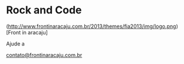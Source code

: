 Rock and Code
=============

(http://www.frontinaracaju.com.br/2013/themes/fia2013/img/logo.png)[Front in aracaju]

Ajude a

contato@frontinaracaju.com.br